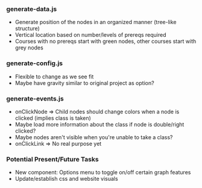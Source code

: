 ### generate-data.js

- Generate position of the nodes in an organized manner (tree-like structure)
- Vertical location based on number/levels of prereqs required
- Courses with no prereqs start with green nodes, other courses start with grey nodes

### generate-config.js

- Flexible to change as we see fit
- Maybe have gravity similar to original project as option?

### generate-events.js

- onClickNode => Child nodes should change colors when a node is clicked (implies class is taken)
- Maybe load more information about the class if node is double/right clicked?
- Maybe nodes aren't visible when you're unable to take a class?
- onClickLink => No real purpose yet

### Potential Present/Future Tasks

- New component: Options menu to toggle on/off certain graph features
- Update/establish css and website visuals